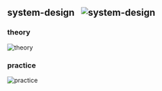 ## system-design &nbsp;&nbsp;![system-design](https://progressbar-guibranco.vercel.app/0/?title=1/113)
### theory
![theory](https://progressbar-guibranco.vercel.app/1/?title=1/99)
### practice
![practice](https://progressbar-guibranco.vercel.app/0/?title=0/14)
